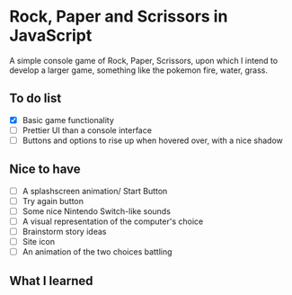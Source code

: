 # Rock, Paper and Scrissors in JavaScript

A simple console game of Rock, Paper, Scrissors, upon which I intend to develop a larger game, something like the pokemon fire, water, grass.
## To do list

- [x] Basic game functionality
- [ ] Prettier UI than a console interface
- [ ] Buttons and options to rise up when hovered over, with a nice shadow
## Nice to have
- [ ] A splashscreen animation/ Start Button
- [ ] Try again button
- [ ] Some nice Nintendo Switch-like sounds 
- [ ] A visual representation of the computer's choice
- [ ] Brainstorm story ideas
- [ ] Site icon
- [ ] An animation of the two choices battling 
## What I learned